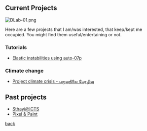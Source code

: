 Current Projects
----------------

![DLab-01.png]({{site.baseurl}}/DLab-01.png)

Here are a few projects that I am/was interested, that keep/kept me occupied. You might find them useful/entertaining or not.

### Tutorials

- [Elastic instabilities using auto-07p](./elastInstab)

### Climate change

- [Project climate crisis - பருவநிலை பேரழிவு](https://paruvanilai.wordpress.com)

Past projects
-------------

- [Sthayi@ICTS](./sthayi)
- [Pixel & Paint](https://colorpixel.tumblr.com/archive)
   
 
<!--Science
1. Gomboc
2. Singularities
3. Linear and non-linear
4. Patterns, patterns, patterns
5. When the history comes to bite...
-->
<!--Paintings-->
  
<!--## Paraphernalia to pick the brain
G\"omb\"oc

% \f is defined as #1f(#2) using the macro
\f\relax{x} = \int_{-\infty}^\infty
    \f\hat\xi\,e^{2 \pi i \xi x}
    \,d\xi
    
## Music

## Graphic design
-->

[back](./)
